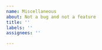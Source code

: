 ```yaml
---
name: Miscellaneous
about: Not a bug and not a feature
title: ''
labels: ''
assignees: ''

---
```


<!--
Please do not use this to submit a bug report or feature request. Use the
bug report or feature request options instead.

Also, please consider posting in the Kubernetes Slack #sig-scheduling channel
instead of opening an issue if this is a support request.

Thanks!
-->
